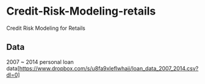 # Credit-Risk-Modeling-retails
Credit Risk Modeling for Retails
## Data 
2007 ~ 2014 personal loan data[https://www.dropbox.com/s/u8fa9xleflwhajj/loan_data_2007_2014.csv?dl=0]
